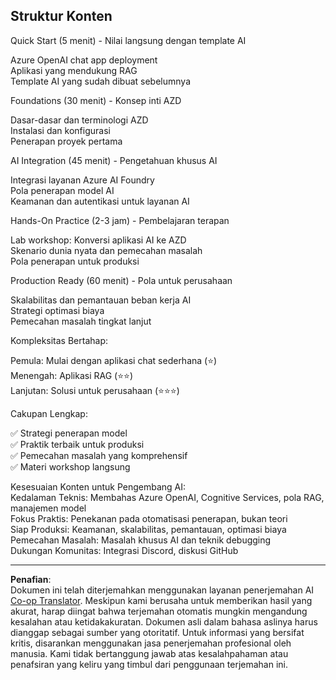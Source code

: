 <!--
CO_OP_TRANSLATOR_METADATA:
{
  "original_hash": "f043362c5ed91c41a815609e4f16bd48",
  "translation_date": "2025-09-12T21:32:49+00:00",
  "source_file": "course-outline.md",
  "language_code": "id"
}
-->
## Struktur Konten

Quick Start (5 menit) - Nilai langsung dengan template AI

Azure OpenAI chat app deployment  
Aplikasi yang mendukung RAG  
Template AI yang sudah dibuat sebelumnya  

Foundations (30 menit) - Konsep inti AZD

Dasar-dasar dan terminologi AZD  
Instalasi dan konfigurasi  
Penerapan proyek pertama  

AI Integration (45 menit) - Pengetahuan khusus AI

Integrasi layanan Azure AI Foundry  
Pola penerapan model AI  
Keamanan dan autentikasi untuk layanan AI  

Hands-On Practice (2-3 jam) - Pembelajaran terapan

Lab workshop: Konversi aplikasi AI ke AZD  
Skenario dunia nyata dan pemecahan masalah  
Pola penerapan untuk produksi  

Production Ready (60 menit) - Pola untuk perusahaan

Skalabilitas dan pemantauan beban kerja AI  
Strategi optimasi biaya  
Pemecahan masalah tingkat lanjut  

Kompleksitas Bertahap:

Pemula: Mulai dengan aplikasi chat sederhana (⭐)  
Menengah: Aplikasi RAG (⭐⭐)  
Lanjutan: Solusi untuk perusahaan (⭐⭐⭐)  

Cakupan Lengkap:

✅ Strategi penerapan model  
✅ Praktik terbaik untuk produksi  
✅ Pemecahan masalah yang komprehensif  
✅ Materi workshop langsung  

Kesesuaian Konten untuk Pengembang AI:  
Kedalaman Teknis: Membahas Azure OpenAI, Cognitive Services, pola RAG, manajemen model  
Fokus Praktis: Penekanan pada otomatisasi penerapan, bukan teori  
Siap Produksi: Keamanan, skalabilitas, pemantauan, optimasi biaya  
Pemecahan Masalah: Masalah khusus AI dan teknik debugging  
Dukungan Komunitas: Integrasi Discord, diskusi GitHub  

---

**Penafian**:  
Dokumen ini telah diterjemahkan menggunakan layanan penerjemahan AI [Co-op Translator](https://github.com/Azure/co-op-translator). Meskipun kami berusaha untuk memberikan hasil yang akurat, harap diingat bahwa terjemahan otomatis mungkin mengandung kesalahan atau ketidakakuratan. Dokumen asli dalam bahasa aslinya harus dianggap sebagai sumber yang otoritatif. Untuk informasi yang bersifat kritis, disarankan menggunakan jasa penerjemahan profesional oleh manusia. Kami tidak bertanggung jawab atas kesalahpahaman atau penafsiran yang keliru yang timbul dari penggunaan terjemahan ini.